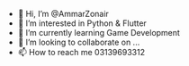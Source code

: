 - 👋 Hi, I’m @AmmarZonair
- 👀 I’m interested in Python & Flutter
- 🌱 I’m currently learning Game Development
- 💞️ I’m looking to collaborate on ...
- 📫 How to reach me 03139693312

<!---
AmmarZonair/AmmarZonair is a ✨ special ✨ repository because its `README.md` (this file) appears on your GitHub profile.
You can click the Preview link to take a look at your changes.
--->
